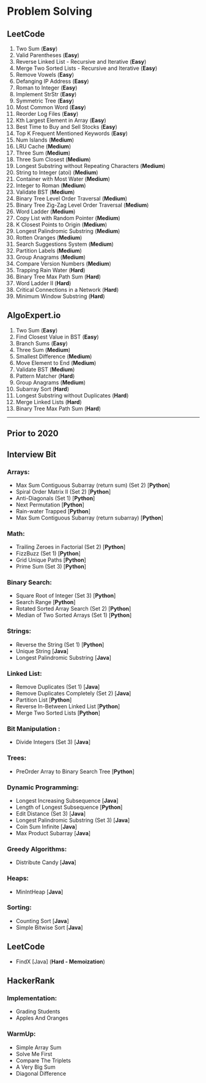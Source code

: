 # Problem Solving
<h2> LeetCode </h2>
<ol>
    <li> Two Sum (<b>Easy</b>)</li>
    <li> Valid Parentheses (<b>Easy</b>)</li>
    <li> Reverse Linked List - Recursive and Iterative (<b>Easy</b>)</li>
    <li> Merge Two Sorted Lists - Recursive and Iterative (<b>Easy</b>)</li>
    <li> Remove Vowels (<b>Easy</b>)</li>
    <li> Defanging IP Address (<b>Easy</b>)</li>
    <li> Roman to Integer (<b>Easy</b>)</li>
    <li> Implement StrStr (<b>Easy</b>)</li>
    <li> Symmetric Tree (<b>Easy</b>)</li>
    <li> Most Common Word (<b>Easy</b>)</li>
    <li> Reorder Log Files (<b>Easy</b>)</li>
    <li> Kth Largest Element in Array (<b>Easy</b>)</li>
    <li> Best Time to Buy and Sell Stocks (<b>Easy</b>)</li>
    <li> Top K Frequent Mentioned Keywords (<b>Easy</b>)</li>
    <li> Num Islands (<b>Medium</b>)</li>
    <li> LRU Cache (<b>Medium</b>)</li>
    <li> Three Sum (<b>Medium</b>)</li>
    <li> Three Sum Closest (<b>Medium</b>)</li>
    <li> Longest Substring without Repeating Characters (<b>Medium</b>)</li>
    <li> String to Integer (atoi) (<b>Medium</b>)</li>
    <li> Container with Most Water (<b>Medium</b>)</li>
    <li> Integer to Roman (<b>Medium</b>)</li>
    <li> Validate BST (<b>Medium</b>)</li>
    <li> Binary Tree Level Order Traversal (<b>Medium</b>)</li>
    <li> Binary Tree Zig-Zag Level Order Traversal (<b>Medium</b>)</li>
    <li> Word Ladder (<b>Medium</b>)</li>
    <li> Copy List with Random Pointer (<b>Medium</b>)</li>
    <li> K Closest Points to Origin (<b>Medium</b>)</li>
    <li> Longest Palindromic Substring (<b>Medium</b>)</li>
    <li> Rotten Oranges (<b>Medium</b>)</li>
    <li> Search Suggestions System (<b>Medium</b>)</li>
    <li> Partition Labels (<b>Medium</b>)</li>
    <li> Group Anagrams (<b>Medium</b>)</li>
    <li> Compare Version Numbers (<b>Medium</b>)</li>
    <li> Trapping Rain Water (<b>Hard</b>)</li>
    <li> Binary Tree Max Path Sum (<b>Hard</b>)</li>
    <li> Word Ladder II (<b>Hard</b>)</li>
    <li> Critical Connections in a Network (<b>Hard</b>)</li>
    <li> Minimum Window Substring (<b>Hard</b>)</li>
</ol>

<h2> AlgoExpert.io </h2>
<ol>
    <li> Two Sum (<b>Easy</b>)</li>
    <li> Find Closest Value in BST (<b>Easy</b>)</li>
    <li> Branch Sums (<b>Easy</b>) </li>
    <li> Three Sum (<b>Medium</b>)</li>
    <li> Smallest Difference (<b>Medium</b>)</li>
    <li> Move Element to End (<b>Medium</b>)</li>
    <li> Validate BST (<b>Medium</b>)</li>
    <li> Pattern Matcher (<b>Hard</b>)</li>
    <li> Group Anagrams (<b>Medium</b>)</li>
    <li> Subarray Sort (<b>Hard</b>)</li>
    <li> Longest Substring without Duplicates (<b>Hard</b>)</li>
    <li> Merge Linked Lists (<b>Hard</b>)</li>
    <li> Binary Tree Max Path Sum (<b>Hard</b>)</li>
</ol>

***


<h2>Prior to 2020</h2>
<h2> Interview Bit </h2>
<h3> Arrays: </h3>
<ul>
    <li> Max Sum Contiguous Subarray (return sum) (Set 2) [<b>Python</b>]</li>
    <li> Spiral Order Matrix II (Set 2) [<b>Python</b>]</li>
    <li> Anti-Diagonals (Set 1) [<b>Python</b>]</li>
    <li> Next Permutation [<b>Python</b>]</li>
    <li> Rain-water Trapped [<b>Python</b>]</li>
    <li> Max Sum Contiguous Subarray (return subarray) [<b>Python</b>]</li>
</ul>

<h3> Math: </h3>
<ul>
    <li> Trailing Zeroes in Factorial (Set 2) [<b>Python</b>]</li>
    <li> FizzBuzz (Set 1) [<b>Python</b>]</li>
    <li> Grid Unique Paths [<b>Python</b>]</li>
    <li> Prime Sum (Set 3) [<b>Python</b>]</li>
</ul>


<h3> Binary Search: </h3>
<ul>
    <li> Square Root of Integer (Set 3) [<b>Python</b>]</li>
    <li> Search Range [<b>Python</b>]</li>
    <li> Rotated Sorted Array Search (Set 2) [<b>Python</b>]</li>
    <li> Median of Two Sorted Arrays (Set 1) [<b>Python</b>]</li>
</ul>

<h3> Strings: </h3>
<ul>
    <li> Reverse the String (Set 1) [<b>Python</b>]</li>
    <li> Unique String [<b>Java</b>]</li>
    <li> Longest Palindromic Substring [<b>Java</b>]</li>
</ul>

<h3> Linked List: </h3>
<ul>
    <li> Remove Duplicates (Set 1) [<b>Java</b>]</li>
    <li> Remove Duplicates Completely (Set 2) [<b>Java</b>]</li>
    <li> Partition List [<b>Python</b>]</li>
    <li> Reverse In-Between Linked List [<b>Python</b>]</li>
    <li> Merge Two Sorted Lists [<b>Python</b>]</li>
</ul>

<h3> Bit Manipulation : </h3>
<ul>
    <li> Divide Integers (Set 3) [<b>Java</b>]</li>
</ul>

<h3> Trees: </h3>
<ul>
    <li> PreOrder Array to Binary Search Tree [<b>Python</b>]</li>
</ul>

<H3> Dynamic Programming: </h3>
<ul>
    <li> Longest Increasing Subsequence [<b>Java</b>]</li>
    <li> Length of Longest Subsequence [<b>Python</b>]</li>
    <li> Edit Distance (Set 3) [<b>Java</b>]</li>
    <li> Longest Palindromic Substring (Set 3) [<b>Java</b>]</li>
    <li> Coin Sum Infinite [<b>Java</b>]</li>
    <li> Max Product Subarray [<b>Java</b>]</li>
</ul>

<h3> Greedy Algorithms: </h3>
<ul>
    <li> Distribute Candy [<b>Java</b>]</li>
</ul>

<h3> Heaps: </h3>
<ul>
    <li> MinIntHeap [<b>Java</b>]</li>
</ul>

<h3> Sorting: </h3>
<ul>
    <li> Counting Sort [<b>Java</b>]</li>
    <li> Simple Bitwise Sort [<b>Java</b>]</li>
</ul>

<h2> LeetCode </h2>
<ul>
    <li> FindX [Java] (<b>Hard - Memoization</b>)</li>
</ul>

<h2>HackerRank </h2>
<h3>Implementation: </h3>
<ul>
    <li>Grading Students</li>
    <li>Apples And Oranges</li>
</ul>

<h3>WarmUp: </h3>
<ul>
    <li>Simple Array Sum</li>
    <li>Solve Me First</li>
    <li>Compare The Triplets</li>
    <li>A Very Big Sum</li>
    <li>Diagonal Difference</li>
</ul>

